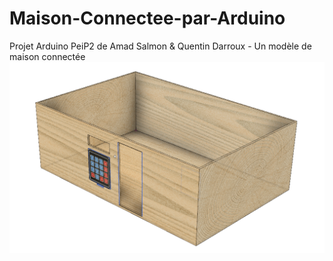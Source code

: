 # Maison-Connectee-par-Arduino
Projet Arduino PeiP2 de Amad Salmon &amp; Quentin Darroux - Un modèle de maison connectée 
![Modélisation de la maquette](https://raw.githubusercontent.com/amadsalmon/Maison-Connectee-par-Arduino/master/Modelisation/Screenshot%202019-01-08%20at%2020.51.01.png)
